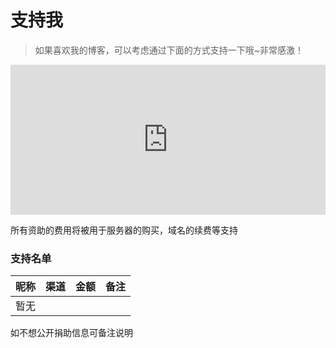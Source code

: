 # 支持我


> 如果喜欢我的博客，可以考虑通过下面的方式支持一下哦~非常感激！

<iframe src="https://sponsor.radish.cloud/simple/" style="overflow-x:hidden;overflow-y:hidden; border:0xp none #fff; min-height:240px; width:100%;"  frameborder="0" scrolling="no"></iframe>

所有资助的费用将被用于服务器的购买，域名的续费等支持

### 支持名单

| 昵称 | 渠道 | 金额 | 备注 |
| ---- | ---- | ---- | ---- |
| 暂无 |      |      |      |

如不想公开捐助信息可备注说明

<!--more-->

